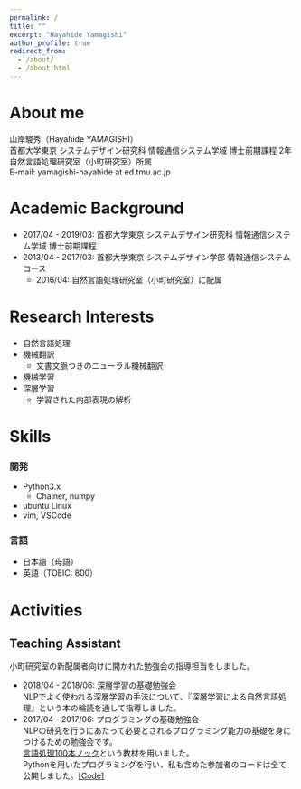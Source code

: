 ```yaml
---
permalink: /
title: ""
excerpt: "Hayahide Yamagishi"
author_profile: true
redirect_from: 
  - /about/
  - /about.html
---
```


About me
======
山岸駿秀（Hayahide YAMAGISHI）  
首都大学東京 システムデザイン研究科 情報通信システム学域 博士前期課程 2年  
自然言語処理研究室（小町研究室）所属  
E-mail: yamagishi-hayahide at ed.tmu.ac.jp

Academic Background
======
- 2017/04 - 2019/03: 首都大学東京 システムデザイン研究科 情報通信システム学域 博士前期課程
- 2013/04 - 2017/03: 首都大学東京 システムデザイン学部 情報通信システムコース
  - 2016/04: 自然言語処理研究室（小町研究室）に配属


Research Interests
======
- 自然言語処理
- 機械翻訳
  - 文書文脈つきのニューラル機械翻訳
- 機械学習
- 深層学習
  - 学習された内部表現の解析


Skills
======
### 開発
- Python3.x
  - Chainer, numpy
- ubuntu Linux
- vim, VSCode

### 言語
- 日本語（母語）
- 英語（TOEIC: 800）

Activities
======
Teaching Assistant
------
小町研究室の新配属者向けに開かれた勉強会の指導担当をしました。
- 2018/04 - 2018/06: 深層学習の基礎勉強会  
  NLPでよく使われる深層学習の手法について、『深層学習による自然言語処理』という本の輪読を通して指導しました。
- 2017/04 - 2017/06: プログラミングの基礎勉強会  
  NLPの研究を行うにあたって必要とされるプログラミング能力の基礎を身につけるための勉強会です。  
  [言語処理100本ノック](http://www.cl.ecei.tohoku.ac.jp/nlp100/)という教材を用いました。  
  Pythonを用いたプログラミングを行い、私も含めた参加者のコードは全て公開しました。[\[Code\]](https://github.com/tmu-nlp/100knock2017)  

